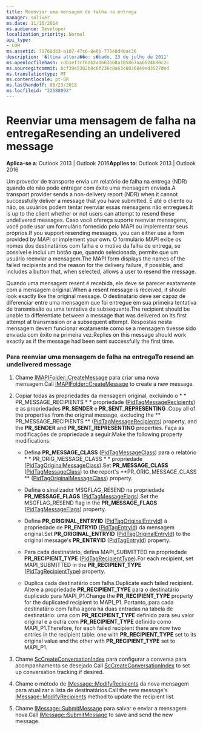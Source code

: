 ```yaml
---
title: Reenviar uma mensagem de falha na entrega
manager: soliver
ms.date: 11/16/2014
ms.audience: Developer
localization_priority: Normal
api_type:
- COM
ms.assetid: 71768db3-a107-47c6-8e6b-775e8d40ac36
description: '�ltima altera��o: s�bado, 23 de julho de 2011'
ms.openlocfilehash: cdb1ef3cf6db2a1b63b68a105867aa6624b80c2c
ms.sourcegitcommit: 0cf39e5382b8c6f236c8a63c6036849ed3527ded
ms.translationtype: MT
ms.contentlocale: pt-BR
ms.lasthandoff: 08/23/2018
ms.locfileid: "22588892"
---
```

# <a name="resending-an-undelivered-message"></a><span data-ttu-id="b88d2-103">Reenviar uma mensagem de falha na entrega</span><span class="sxs-lookup"><span data-stu-id="b88d2-103">Resending an undelivered message</span></span>
  
<span data-ttu-id="b88d2-104">**Aplica-se a**: Outlook 2013 | Outlook 2016</span><span class="sxs-lookup"><span data-stu-id="b88d2-104">**Applies to**: Outlook 2013 | Outlook 2016</span></span> 
  
<span data-ttu-id="b88d2-105">Um provedor de transporte envia um relatório de falha na entrega (NDR) quando ele não pode entregar com êxito uma mensagem enviada.</span><span class="sxs-lookup"><span data-stu-id="b88d2-105">A transport provider sends a non-delivery report (NDR) when it cannot successfully deliver a message that you have submitted.</span></span> <span data-ttu-id="b88d2-106">É até o cliente ou não, os usuários podem tentar reenviar essas mensagens não entregues.</span><span class="sxs-lookup"><span data-stu-id="b88d2-106">It is up to the client whether or not users can attempt to resend these undelivered messages.</span></span> <span data-ttu-id="b88d2-107">Caso você ofereça suporte reenviar mensagens, você pode usar um formulário fornecido pelo MAPI ou implementar seus próprios.</span><span class="sxs-lookup"><span data-stu-id="b88d2-107">If you support resending messages, you can either use a form provided by MAPI or implement your own.</span></span> <span data-ttu-id="b88d2-108">O formulário MAPI exibe os nomes dos destinatários com falha e o motivo da falha de entrega, se possível e inclui um botão que, quando selecionada, permite que um usuário reenviar a mensagem.</span><span class="sxs-lookup"><span data-stu-id="b88d2-108">The MAPI form displays the names of the failed recipients and the reason for the delivery failure, if possible, and includes a button that, when selected, allows a user to resend the message.</span></span>
  
<span data-ttu-id="b88d2-109">Quando uma mensagem resent é recebida, ele deve se parecer exatamente com a mensagem original.</span><span class="sxs-lookup"><span data-stu-id="b88d2-109">When a resent message is received, it should look exactly like the original message.</span></span> <span data-ttu-id="b88d2-110">O destinatário deve ser capaz de diferenciar entre uma mensagem que foi entregue em sua primeira tentativa de transmissão ou uma tentativa de subsequente.</span><span class="sxs-lookup"><span data-stu-id="b88d2-110">The recipient should be unable to differentiate between a message that was delivered on its first attempt at transmission or a subsequent attempt.</span></span> <span data-ttu-id="b88d2-111">Respostas nesta mensagem devem funcionar exatamente como se a mensagem tivesse sido enviada com êxito na primeira vez.</span><span class="sxs-lookup"><span data-stu-id="b88d2-111">Replies on this message should work exactly as if the message had been sent successfully the first time.</span></span>
  
### <a name="to-resend-an-undelivered-message"></a><span data-ttu-id="b88d2-112">Para reenviar uma mensagem de falha na entrega</span><span class="sxs-lookup"><span data-stu-id="b88d2-112">To resend an undelivered message</span></span>
  
1. <span data-ttu-id="b88d2-113">Chame [IMAPIFolder::CreateMessage](imapifolder-createmessage.md) para criar uma nova mensagem.</span><span class="sxs-lookup"><span data-stu-id="b88d2-113">Call [IMAPIFolder::CreateMessage](imapifolder-createmessage.md) to create a new message.</span></span> 
    
2. <span data-ttu-id="b88d2-114">Copiar todas as propriedades da mensagem original, excluindo o * * PR_MESSAGE_RECIPIENTS * * propriedade ([PidTagMessageRecipients](pidtagmessagerecipients-canonical-property.md)) e as propriedades **PR_SENDER** e **PR_SENT_REPRESENTING** .</span><span class="sxs-lookup"><span data-stu-id="b88d2-114">Copy all of the properties from the original message, excluding the ** PR_MESSAGE_RECIPIENTS ** ([PidTagMessageRecipients](pidtagmessagerecipients-canonical-property.md)) property, and the **PR_SENDER** and **PR_SENT_REPRESENTING** properties.</span></span> <span data-ttu-id="b88d2-115">Faça as modificações de propriedade a seguir:</span><span class="sxs-lookup"><span data-stu-id="b88d2-115">Make the following property modifications:</span></span> 
    
   - <span data-ttu-id="b88d2-116">Defina **PR_MESSAGE_CLASS** ([PidTagMessageClass](pidtagmessageclass-canonical-property.md)) para o relatório * * PR_ORIG_MESSAGE_CLASS * * propriedade ([PidTagOriginalMessageClass](pidtagoriginalmessageclass-canonical-property.md)).</span><span class="sxs-lookup"><span data-stu-id="b88d2-116">Set **PR_MESSAGE_CLASS** ([PidTagMessageClass](pidtagmessageclass-canonical-property.md)) to the report's **PR_ORIG_MESSAGE_CLASS ** ([PidTagOriginalMessageClass](pidtagoriginalmessageclass-canonical-property.md)) property.</span></span>
    
   - <span data-ttu-id="b88d2-117">Defina o sinalizador MSGFLAG_RESEND na propriedade **PR_MESSAGE_FLAGS** ([PidTagMessageFlags](pidtagmessageflags-canonical-property.md)).</span><span class="sxs-lookup"><span data-stu-id="b88d2-117">Set the MSGFLAG_RESEND flag in the **PR_MESSAGE_FLAGS** ([PidTagMessageFlags](pidtagmessageflags-canonical-property.md)) property.</span></span>
    
   - <span data-ttu-id="b88d2-118">Defina **PR_ORIGINAL_ENTRYID** ([PidTagOriginalEntryId](pidtagoriginalentryid-canonical-property.md)) à propriedade de **PR_ENTRYID** ([PidTagEntryId](pidtagentryid-canonical-property.md)) da mensagem original.</span><span class="sxs-lookup"><span data-stu-id="b88d2-118">Set **PR_ORIGINAL_ENTRYID** ([PidTagOriginalEntryId](pidtagoriginalentryid-canonical-property.md)) to the original message's **PR_ENTRYID** ([PidTagEntryId](pidtagentryid-canonical-property.md)) property.</span></span>
    
   - <span data-ttu-id="b88d2-119">Para cada destinatário, defina MAPI_SUBMITTED na propriedade **PR_RECIPIENT_TYPE** ([PidTagRecipientType](pidtagrecipienttype-canonical-property.md)).</span><span class="sxs-lookup"><span data-stu-id="b88d2-119">For each recipient, set MAPI_SUBMITTED in the **PR_RECIPIENT_TYPE** ([PidTagRecipientType](pidtagrecipienttype-canonical-property.md)) property.</span></span> 
    
   - <span data-ttu-id="b88d2-120">Duplica cada destinatário com falha.</span><span class="sxs-lookup"><span data-stu-id="b88d2-120">Duplicate each failed recipient.</span></span> <span data-ttu-id="b88d2-121">Altere a propriedade **PR_RECIPIENT_TYPE** para o destinatário duplicado para MAPI_P1.</span><span class="sxs-lookup"><span data-stu-id="b88d2-121">Change the **PR_RECIPIENT_TYPE** property for the duplicated recipient to MAPI_P1.</span></span> <span data-ttu-id="b88d2-122">Portanto, para cada destinatário com falha agora há duas entradas na tabela de destinatário: uma com **PR_RECIPIENT_TYPE** definido para seu valor original e a outra com **PR_RECIPIENT_TYPE** definido como MAPI_P1.</span><span class="sxs-lookup"><span data-stu-id="b88d2-122">Therefore, for each failed recipient there are now two entries in the recipient table: one with **PR_RECIPIENT_TYPE** set to its original value and the other with **PR_RECIPIENT_TYPE** set to MAPI_P1.</span></span> 
    
3. <span data-ttu-id="b88d2-123">Chame [ScCreateConversationIndex](sccreateconversationindex.md) para configurar a conversa para acompanhamento se desejado.</span><span class="sxs-lookup"><span data-stu-id="b88d2-123">Call [ScCreateConversationIndex](sccreateconversationindex.md) to set up conversation tracking if desired.</span></span> 
    
4. <span data-ttu-id="b88d2-124">Chame o método de [IMessage::ModifyRecipients](imessage-modifyrecipients.md) da nova mensagem para atualizar a lista de destinatários.</span><span class="sxs-lookup"><span data-stu-id="b88d2-124">Call the new message's [IMessage::ModifyRecipients](imessage-modifyrecipients.md) method to update the recipient list.</span></span> 
    
5. <span data-ttu-id="b88d2-125">Chame [IMessage::SubmitMessage](imessage-submitmessage.md) para salvar e enviar a mensagem nova.</span><span class="sxs-lookup"><span data-stu-id="b88d2-125">Call [IMessage::SubmitMessage](imessage-submitmessage.md) to save and send the new message.</span></span> 
    

